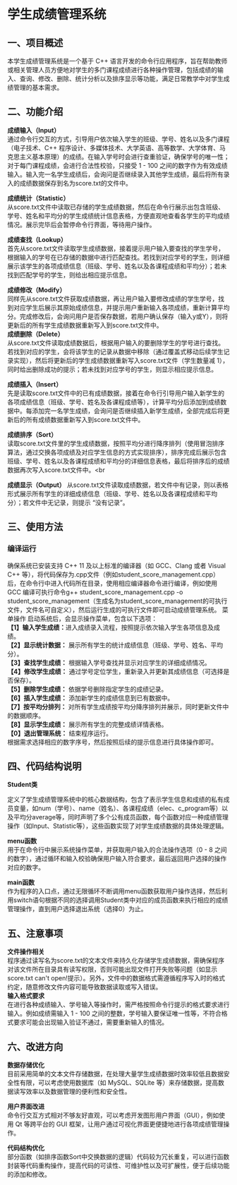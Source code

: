 # 学生成绩管理系统

## 一、项目概述

本学生成绩管理系统是一个基于 C++ 语言开发的命令行应用程序，旨在帮助教师或相关管理人员方便地对学生的多门课程成绩进行各种操作管理，包括成绩的输入、查询、修改、删除、统计分析以及排序显示等功能，满足日常教学中对学生成绩管理的基本需求。
## 二、功能介绍
<b>成绩输入（Input）</b><br>
通过命令行交互的方式，引导用户依次输入学生的班级、学号、姓名以及多门课程（电子技术、C++ 程序设计、多媒体技术、大学英语、高等数学、大学体育、马克思主义基本原理）的成绩。在输入学号时会进行查重验证，确保学号的唯一性；对于每门课程成绩，会进行合法性校验，只接受 1 - 100 之间的数字作为有效成绩输入。输入完一名学生成绩后，会询问是否继续录入其他学生成绩，最后将所有录入的成绩数据保存到名为score.txt的文件中。<br>

<b>成绩统计（Statistic）</b><br>
从score.txt文件中读取已存储的学生成绩数据，然后在命令行展示出包含班级、学号、姓名和平均分的学生成绩统计信息表格，方便直观地查看各学生的平均成绩情况。展示完毕后会暂停命令行界面，等待用户操作。<br>

<b>成绩查找（Lookup）</b><br>
首先从score.txt文件读取学生成绩数据，接着提示用户输入要查找的学生学号，根据输入的学号在已存储的数据中进行匹配查找。若找到对应学号的学生，则详细展示该学生的各项成绩信息（班级、学号、姓名以及各课程成绩和平均分）；若未找到匹配学号的学生，则给出相应提示信息。<br>

<b>成绩修改（Modify）</b><br>
同样先从score.txt文件获取成绩数据，再让用户输入要修改成绩的学生学号，找到对应学生后展示其原始成绩信息，并提示用户重新输入各项成绩，重新计算平均分。完成修改后，会询问用户是否保存数据，若用户确认保存（输入y或Y），则将更新后的所有学生成绩数据重新写入到score.txt文件中。<br>
<b>成绩删除（Delete）</b><br>
从score.txt文件读取成绩数据后，根据用户输入的要删除学生的学号进行查找。若找到对应的学生，会将该学生的记录从数据中移除（通过覆盖式移动后续学生记录实现），然后将更新后的学生成绩数据重新写入score.txt文件（学生数量减 1），同时给出删除成功的提示；若未找到对应学号的学生，则显示相应提示信息。<br>

<b>成绩插入（Insert）</b><br>
先是读取score.txt文件中的已有成绩数据，接着在命令行引导用户输入新学生的各项成绩信息（班级、学号、姓名及各课程成绩等），计算平均分后添加到成绩数据中。每添加完一名学生成绩，会询问是否继续插入新学生成绩，全部完成后将更新后的所有成绩数据重新写入到score.txt文件中。<br>

<b>成绩排序（Sort）</b><br>
读取score.txt文件里的学生成绩数据，按照平均分进行降序排列（使用冒泡排序算法，通过交换各项成绩及对应学生信息的方式实现排序），排序完成后展示包含班级、学号、姓名以及各课程成绩和平均分的详细信息表格，最后将排序后的成绩数据再次写入score.txt文件中。<br
>
<b>成绩显示（Output）</b>
从score.txt文件读取成绩数据，若文件中有记录，则以表格形式展示所有学生的详细成绩信息（班级、学号、姓名以及各课程成绩和平均分）；若文件中无记录，则提示 “没有记录”。

## 三、使用方法
### 编译运行
确保系统已安装支持 C++ 11 及以上标准的编译器（如 GCC、Clang 或者 Visual C++ 等），将代码保存为.cpp文件（例如student_score_management.cpp）后，在命令行中进入代码所在目录，使用相应编译器命令进行编译，例如使用 GCC 编译可执行命令g++ student_score_management.cpp -o student_score_management（生成名为student_score_management的可执行文件，文件名可自定义），然后运行生成的可执行文件即可启动成绩管理系统。
菜单操作
启动系统后，会显示操作菜单，包含以下选项：<br>
<b>【1】输入学生成绩：</b>进入成绩录入流程，按照提示依次输入学生各项信息及成绩。<br>
**【2】显示统计数据：** 展示所有学生的统计成绩信息（班级、学号、姓名、平均分）。<br>
**【3】查找学生成绩：** 根据输入学号查找并显示对应学生的详细成绩情况。<br>
**【4】修改学生成绩：** 通过学号定位学生，重新录入并更新其成绩信息（可选择是否保存）。<br>
**【5】删除学生成绩：** 依据学号删除指定学生的成绩记录。<br>
**【6】插入学生成绩：** 添加新学生的成绩信息到已有数据中。<br>
**【7】按平均分排列：** 对所有学生成绩按平均分降序排列并展示，同时更新文件中的数据顺序。<br>
**【8】显示学生成绩：** 展示所有学生的完整成绩详情表格。<br>
**【0】退出管理系统：** 结束程序运行。<br>
根据需求选择相应的数字序号，然后按照后续的提示信息进行具体操作即可。

## 四、代码结构说明
**Student类**<br>

定义了学生成绩管理系统中的核心数据结构，包含了表示学生信息和成绩的私有成员变量，如num（学号）、name（姓名）、各课程成绩（elec、c_program等）以及平均分average等，同时声明了多个公有成员函数，每个函数对应一种成绩管理操作（如Input、Statistic等），这些函数实现了对学生成绩数据的具体处理逻辑。<br>

**menu函数**<br>
用于在命令行中展示系统操作菜单，并获取用户输入的合法操作选项（0 - 8 之间的数字），通过循环和输入校验确保用户输入符合要求，最后返回用户选择的操作对应的数字。<br>

**main函数**<br>
作为程序的入口点，通过无限循环不断调用menu函数获取用户操作选择，然后利用switch语句根据不同的选择调用Student类中对应的成员函数来执行相应的成绩管理操作，直到用户选择退出系统（选择0）为止。

## 五、注意事项
**文件操作相关**<br>
程序通过读写名为score.txt的文本文件来持久化存储学生成绩数据，需确保程序对该文件所在目录具有读写权限，否则可能出现文件打开失败等问题（如显示score.txt can't open!提示）。另外，文件中的数据格式需遵循程序写入时的格式约定，随意修改文件内容可能导致数据读取或写入错误。<br>
**输入格式要求**<br>
在进行各种成绩输入、学号输入等操作时，需严格按照命令行提示的格式要求进行输入。例如成绩需输入 1 - 100 之间的整数，学号输入要保证唯一性等，不符合格式要求可能会出现输入验证不通过，需要重新输入的情况。<br>
## 六、改进方向
**数据存储优化**<br>
目前采用简单的文本文件存储数据，在处理大量学生成绩数据时效率较低且数据安全性有限，可以考虑使用数据库（如 MySQL、SQLite 等）来存储数据，提高数据读写效率以及数据管理的便利性和安全性。<br>

**用户界面改进**<br>
命令行交互方式相对不够友好直观，可以考虑开发图形用户界面（GUI），例如使用 Qt 等跨平台的 GUI 框架，让用户通过可视化界面更便捷地进行各项成绩管理操作。

**代码结构优化**<br>
部分函数（如排序函数Sort中交换数据的逻辑）代码较为冗长重复，可以进行函数封装等代码重构操作，提高代码的可读性、可维护性以及可扩展性，便于后续功能的添加和修改。